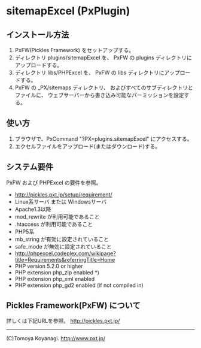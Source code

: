 # sitemapExcel (PxPlugin)

## インストール方法

1. PxFW(Pickles Framework) をセットアップする。
2. ディレクトリ plugins/sitemapExcel を、
   PxFW の plugins ディレクトリにアップロードする。
3. ディレクトリ libs/PHPExcel を、
   PxFW の libs ディレクトリにアップロードする。
4. PxFW の _PX/sitemaps ディレクトリ、
   およびすべてのサブディレクトリとファイルに、
   ウェブサーバーから書き込み可能なパーミッションを設定する。

## 使い方

1. ブラウザで、PxCommand "?PX=plugins.sitemapExcel" にアクセスする。
2. エクセルファイルをアップロード(またはダウンロード)する。

## システム要件

PxFW および PHPExcel の要件を参照。

- http://pickles.pxt.jp/setup/requirement/
 - Linux系サーバ または Windowsサーバ
 - Apache1.3以降
  - mod_rewrite が利用可能であること
  - .htaccess が利用可能であること
 - PHP5系
  - mb_string が有効に設定されていること
  - safe_mode が無効に設定されていること
- http://phpexcel.codeplex.com/wikipage?title=Requirements&referringTitle=Home
 - PHP version 5.2.0 or higher
 - PHP extension php_zip enabled *)
 - PHP extension php_xml enabled
 - PHP extension php_gd2 enabled (if not compiled in)

## Pickles Framework(PxFW) について

詳しくは下記URLを参照。
http://pickles.pxt.jp/

------
(C)Tomoya Koyanagi.
http://www.pxt.jp/

